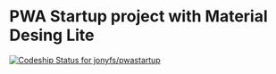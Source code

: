 # PWA Startup project with Material Desing Lite

[ ![Codeship Status for jonyfs/pwastartup](https://app.codeship.com/projects/4442ce80-2ec7-0136-6578-2ac9ab35858e/status?branch=master)](https://app.codeship.com/projects/288298)

